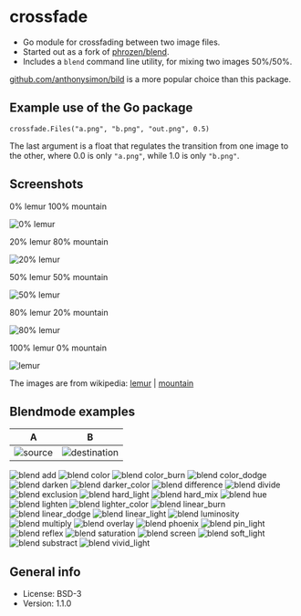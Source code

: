 # crossfade

* Go module for crossfading between two image files.
* Started out as a fork of [phrozen/blend](https://github.com/phrozen/blend).
* Includes a `blend` command line utility, for mixing two images 50%/50%.

[github.com/anthonysimon/bild](https://github.com/anthonynsimon/bild) is a more popular choice than this package.

## Example use of the Go package

    crossfade.Files("a.png", "b.png", "out.png", 0.5)

The last argument is a float that regulates the transition from one image to the other, where 0.0 is only `"a.png"`, while 1.0 is only `"b.png"`.

## Screenshots

0% lemur 100% mountain

![0% lemur](img/lagginhorn.jpg)

20% lemur 80% mountain

![20% lemur](img/out80.png)

50% lemur 50% mountain

![50% lemur](img/out50.png)

80% lemur 20% mountain

![80% lemur](img/out20.png)

100% lemur 0% mountain

![lemur](img/lemur.jpg)

The images are from wikipedia: <a href="https://en.wikipedia.org/wiki/File:Eulemur_mongoz_(male_-_face).jpg">lemur</a> | [mountain](https://nn.wikipedia.org/wiki/Fil:Lagginhorn_west_face.jpg)

## Blendmode examples

| A                                   | B                                             |
|-------------------------------------|-----------------------------------------------|
| ![source](cmd/blendmode/source.jpg) | ![destination](cmd/blendmode/destination.jpg) |

![blend add](img/blend_add.jpg)
![blend color](img/blend_color.jpg)
![blend color_burn](img/blend_color_burn.jpg)
![blend color_dodge](img/blend_color_dodge.jpg)
![blend darken](img/blend_darken.jpg)
![blend darker_color](img/blend_darker_color.jpg)
![blend difference](img/blend_difference.jpg)
![blend divide](img/blend_divide.jpg)
![blend exclusion](img/blend_exclusion.jpg)
![blend hard_light](img/blend_hard_light.jpg)
![blend hard_mix](img/blend_hard_mix.jpg)
![blend hue](img/blend_hue.jpg)
![blend lighten](img/blend_lighten.jpg)
![blend lighter_color](img/blend_lighter_color.jpg)
![blend linear_burn](img/blend_linear_burn.jpg)
![blend linear_dodge](img/blend_linear_dodge.jpg)
![blend linear_light](img/blend_linear_light.jpg)
![blend luminosity](img/blend_luminosity.jpg)
![blend multiply](img/blend_multiply.jpg)
![blend overlay](img/blend_overlay.jpg)
![blend phoenix](img/blend_phoenix.jpg)
![blend pin_light](img/blend_pin_light.jpg)
![blend reflex](img/blend_reflex.jpg)
![blend saturation](img/blend_saturation.jpg)
![blend screen](img/blend_screen.jpg)
![blend soft_light](img/blend_soft_light.jpg)
![blend substract](img/blend_substract.jpg)
![blend vivid_light](img/blend_vivid_light.jpg)

## General info

* License: BSD-3
* Version: 1.1.0
